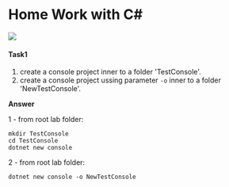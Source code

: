 # Home Work with C#
![](https://img.shields.io/badge/Code-C_Sharp-informational?style=flat&logo=csharp&logoColor=white&color=007acc)

#### Task1

1) create a console project inner to a folder 'TestConsole'.
2) create a console project ussing parameter `-o` inner to a folder 'NewTestConsole'.

**Answer**

1 - from root lab folder:

```
mkdir TestConsole
cd TestConsole
dotnet new console
```

2 - from root lab folder:

```
dotnet new console -o NewTestConsole
```